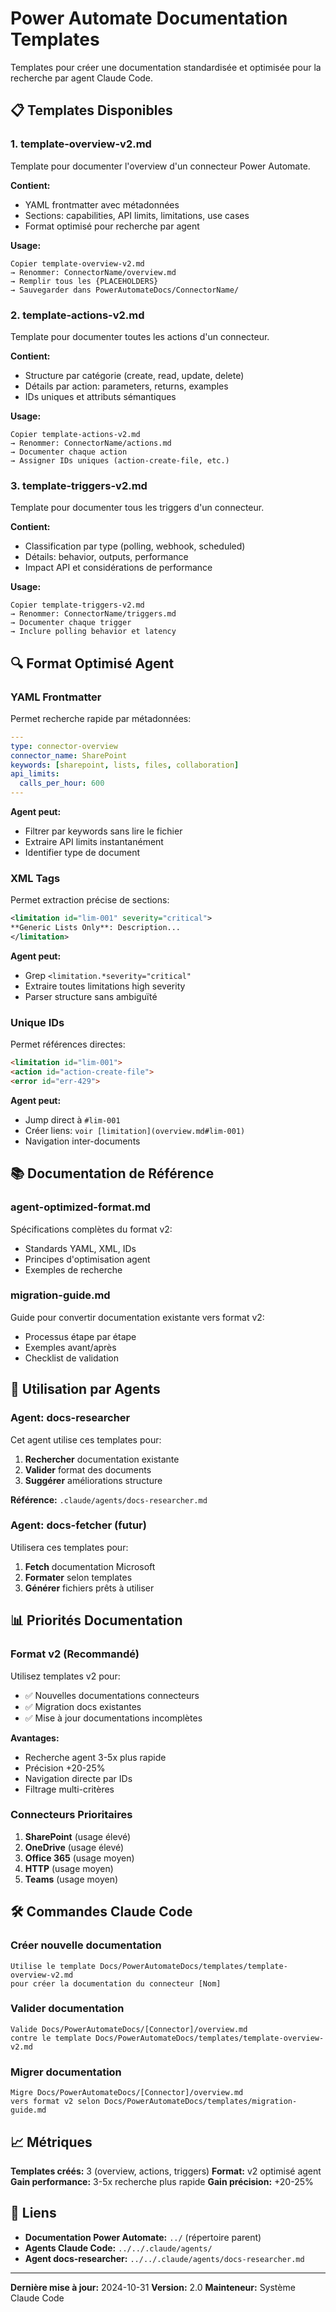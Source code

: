 # Power Automate Documentation Templates

Templates pour créer une documentation standardisée et optimisée pour la recherche par agent Claude Code.

## 📋 Templates Disponibles

### 1. template-overview-v2.md
Template pour documenter l'overview d'un connecteur Power Automate.

**Contient:**
- YAML frontmatter avec métadonnées
- Sections: capabilities, API limits, limitations, use cases
- Format optimisé pour recherche par agent

**Usage:**
```
Copier template-overview-v2.md
→ Renommer: ConnectorName/overview.md
→ Remplir tous les {PLACEHOLDERS}
→ Sauvegarder dans PowerAutomateDocs/ConnectorName/
```

### 2. template-actions-v2.md
Template pour documenter toutes les actions d'un connecteur.

**Contient:**
- Structure par catégorie (create, read, update, delete)
- Détails par action: parameters, returns, examples
- IDs uniques et attributs sémantiques

**Usage:**
```
Copier template-actions-v2.md
→ Renommer: ConnectorName/actions.md
→ Documenter chaque action
→ Assigner IDs uniques (action-create-file, etc.)
```

### 3. template-triggers-v2.md
Template pour documenter tous les triggers d'un connecteur.

**Contient:**
- Classification par type (polling, webhook, scheduled)
- Détails: behavior, outputs, performance
- Impact API et considérations de performance

**Usage:**
```
Copier template-triggers-v2.md
→ Renommer: ConnectorName/triggers.md
→ Documenter chaque trigger
→ Inclure polling behavior et latency
```

## 🔍 Format Optimisé Agent

### YAML Frontmatter

Permet recherche rapide par métadonnées:

```yaml
---
type: connector-overview
connector_name: SharePoint
keywords: [sharepoint, lists, files, collaboration]
api_limits:
  calls_per_hour: 600
---
```

**Agent peut:**
- Filtrer par keywords sans lire le fichier
- Extraire API limits instantanément
- Identifier type de document

### XML Tags

Permet extraction précise de sections:

```xml
<limitation id="lim-001" severity="critical">
**Generic Lists Only**: Description...
</limitation>
```

**Agent peut:**
- Grep `<limitation.*severity="critical"`
- Extraire toutes limitations high severity
- Parser structure sans ambiguïté

### Unique IDs

Permet références directes:

```markdown
<limitation id="lim-001">
<action id="action-create-file">
<error id="err-429">
```

**Agent peut:**
- Jump direct à `#lim-001`
- Créer liens: `voir [limitation](overview.md#lim-001)`
- Navigation inter-documents

## 📚 Documentation de Référence

### agent-optimized-format.md
Spécifications complètes du format v2:
- Standards YAML, XML, IDs
- Principes d'optimisation agent
- Exemples de recherche

### migration-guide.md
Guide pour convertir documentation existante vers format v2:
- Processus étape par étape
- Exemples avant/après
- Checklist de validation

## 🤖 Utilisation par Agents

### Agent: docs-researcher

Cet agent utilise ces templates pour:
1. **Rechercher** documentation existante
2. **Valider** format des documents
3. **Suggérer** améliorations structure

**Référence:** `.claude/agents/docs-researcher.md`

### Agent: docs-fetcher (futur)

Utilisera ces templates pour:
1. **Fetch** documentation Microsoft
2. **Formater** selon templates
3. **Générer** fichiers prêts à utiliser

## 📊 Priorités Documentation

### Format v2 (Recommandé)

Utilisez templates v2 pour:
- ✅ Nouvelles documentations connecteurs
- ✅ Migration docs existantes
- ✅ Mise à jour documentations incomplètes

**Avantages:**
- Recherche agent 3-5x plus rapide
- Précision +20-25%
- Navigation directe par IDs
- Filtrage multi-critères

### Connecteurs Prioritaires

1. **SharePoint** (usage élevé)
2. **OneDrive** (usage élevé)
3. **Office 365** (usage moyen)
4. **HTTP** (usage moyen)
5. **Teams** (usage moyen)

## 🛠️ Commandes Claude Code

### Créer nouvelle documentation

```
Utilise le template Docs/PowerAutomateDocs/templates/template-overview-v2.md
pour créer la documentation du connecteur [Nom]
```

### Valider documentation

```
Valide Docs/PowerAutomateDocs/[Connector]/overview.md
contre le template Docs/PowerAutomateDocs/templates/template-overview-v2.md
```

### Migrer documentation

```
Migre Docs/PowerAutomateDocs/[Connector]/overview.md
vers format v2 selon Docs/PowerAutomateDocs/templates/migration-guide.md
```

## 📈 Métriques

**Templates créés:** 3 (overview, actions, triggers)
**Format:** v2 optimisé agent
**Gain performance:** 3-5x recherche plus rapide
**Gain précision:** +20-25%

## 🔗 Liens

- **Documentation Power Automate:** `../` (répertoire parent)
- **Agents Claude Code:** `../../.claude/agents/`
- **Agent docs-researcher:** `../../.claude/agents/docs-researcher.md`

---

**Dernière mise à jour:** 2024-10-31
**Version:** 2.0
**Mainteneur:** Système Claude Code

